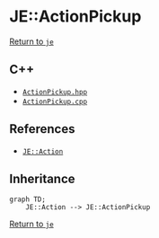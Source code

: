 # JE::ActionPickup

[Return to `je`](/docs/je.md)

## C++

- [`ActionPickup.hpp`](/src/je/ActionPickup.hpp)
- [`ActionPickup.cpp`](/src/je/ActionPickup.cpp)

## References

- [`JE::Action`](/docs/je/Action.md)

## Inheritance

```mermaid
graph TD;
    JE::Action --> JE::ActionPickup
```

[Return to `je`](/docs/je.md)